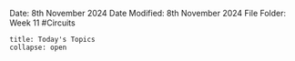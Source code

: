 Date: 8th November 2024
Date Modified: 8th November 2024
File Folder: Week 11
#Circuits

```ad-abstract
title: Today's Topics
collapse: open

```

## 



